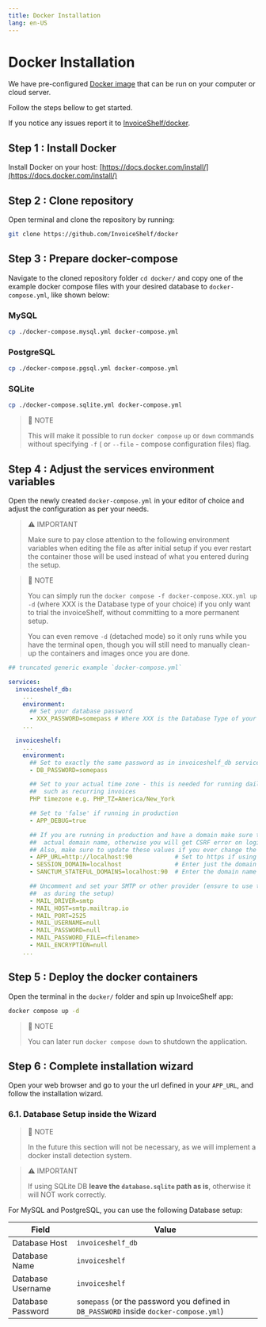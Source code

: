 ```yaml
---
title: Docker Installation
lang: en-US
---
```


# Docker Installation

We have pre-configured [Docker image](https://hub.docker.com/r/invoiceshelf/invoiceshelf) that can be run on your computer or cloud server.

Follow the steps bellow to get started.

If you notice any issues report it to [InvoiceShelf/docker](https://github.com/InvoiceShelf/docker/issues).

## Step 1 : Install Docker

Install Docker on your host: [https://docs.docker.com/install/](https://docs.docker.com/install/)

## Step 2 : Clone repository

Open terminal and clone the repository by running:

```sh
git clone https://github.com/InvoiceShelf/docker
```

## Step 3 : Prepare docker-compose

Navigate to the cloned repository folder `cd docker/` and copy one of the example docker compose files with your desired database to `docker-compose.yml`, like shown below:

### MySQL

```sh
cp ./docker-compose.mysql.yml docker-compose.yml
```

### PostgreSQL

```sh
cp ./docker-compose.pgsql.yml docker-compose.yml
```

### SQLite

```sh
cp ./docker-compose.sqlite.yml docker-compose.yml
```

> 📝 NOTE
>
> This will make it possible to run `docker compose` `up` or `down` commands without specifying `-f` ( or `--file` - compose configuration files) flag.

## Step 4 : Adjust the services environment variables

Open the newly created `docker-compose.yml` in your editor of choice and adjust the configuration as per your needs.

> ⚠️ IMPORTANT
>
> Make sure to pay close attention to the following environment variables when editing the file as after initial setup if you ever restart the container those will be used instead of what you entered during the setup.

> 📝 NOTE
>
> You can simply run the `docker compose -f docker-compose.XXX.yml up -d` (where XXX is the Database type of your choice) if you only want to trial the invoiceShelf, without committing to a more permanent setup.
>
> You can even remove `-d` (detached mode) so it only runs while you have the terminal open, though you will still need to manually clean-up the containers and images once you are done.

```yml
## truncated generic example `docker-compose.yml`

services:
  invoiceshelf_db:
    ...
    environment:
      ## Set your database password
      - XXX_PASSWORD=somepass # Where XXX is the Database Type of your choice.
    ...

  invoiceshelf:
    ...
    environment:
      ## Set to exactly the same password as in invoiceshelf_db service
      - DB_PASSWORD=somepass

      ## Set to your actual time zone - this is needed for running daily tasks
      ##  such as recurring invoices
      PHP timezone e.g. PHP_TZ=America/New_York

      ## Set to 'false' if running in production
      - APP_DEBUG=true

      ## If you are running in production and have a domain make sure to set an
      ##  actual domain name, otherwise you will get CSRF error on login.
      ## Also, make sure to update these values if you ever change the domain name.
      - APP_URL=http://localhost:90            # Set to https if using SSL.
      - SESSION_DOMAIN=localhost               # Enter just the domain name.
      - SANCTUM_STATEFUL_DOMAINS=localhost:90  # Enter the domain name and a custom port.

      ## Uncomment and set your SMTP or other provider (ensure to use the same
      ##  as during the setup)
      - MAIL_DRIVER=smtp
      - MAIL_HOST=smtp.mailtrap.io
      - MAIL_PORT=2525
      - MAIL_USERNAME=null
      - MAIL_PASSWORD=null
      - MAIL_PASSWORD_FILE=<filename>
      - MAIL_ENCRYPTION=null
    ...
```

## Step 5 : Deploy the docker containers

Open the terminal in the `docker/` folder and spin up InvoiceShelf app:

```sh
docker compose up -d
```

> 📝 NOTE
>
> You can later run `docker compose down` to shutdown the application.

## Step 6 : Complete installation wizard

Open your web browser and go to your the url defined in your `APP_URL`, and follow the installation wizard.

### 6.1. Database Setup inside the Wizard

> 📝 NOTE
>
> In the future this section will not be necessary, as we will implement a docker install detection system.

> ⚠️ IMPORTANT
>
> If using SQLite DB **leave the `database.sqlite` path as is**, otherwise it will NOT work correctly.

For MySQL and PostgreSQL, you can use the following Database setup:

| Field             | Value                                                                                 |
| ----------------- | ------------------------------------------------------------------------------------- |
| Database Host     | `invoiceshelf_db`                                                                     |
| Database Name     | `invoiceshelf`                                                                        |
| Database Username | `invoiceshelf`                                                                        |
| Database Password | `somepass` (or the password you defined in `DB_PASSWORD` inside `docker-compose.yml`) |
